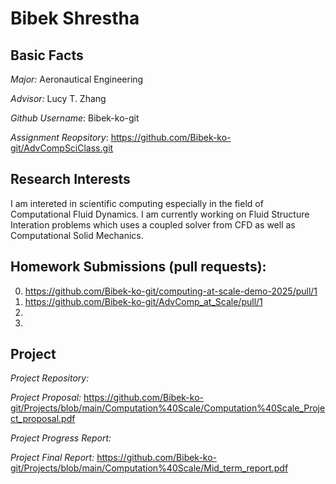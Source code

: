 # Bibek Shrestha

## Basic Facts

*Major:* Aeronautical Engineering

*Advisor:* Lucy T. Zhang

*Github Username*: Bibek-ko-git

*Assignment Reopsitory*: https://github.com/Bibek-ko-git/AdvCompSciClass.git

## Research Interests
I am intereted in scientific computing especially in the field of Computational Fluid Dynamics. I am currently working on Fluid Structure Interation problems which uses a coupled solver from CFD as well as Computational Solid Mechanics.

## Homework Submissions (pull requests):

0. https://github.com/Bibek-ko-git/computing-at-scale-demo-2025/pull/1
1. https://github.com/Bibek-ko-git/AdvComp_at_Scale/pull/1
2. 
3.


## Project 

*Project Repository:*

*Project Proposal:* https://github.com/Bibek-ko-git/Projects/blob/main/Computation%40Scale/Computation%40Scale_Project_proposal.pdf

*Project Progress Report:*

*Project Final Report:* https://github.com/Bibek-ko-git/Projects/blob/main/Computation%40Scale/Mid_term_report.pdf
